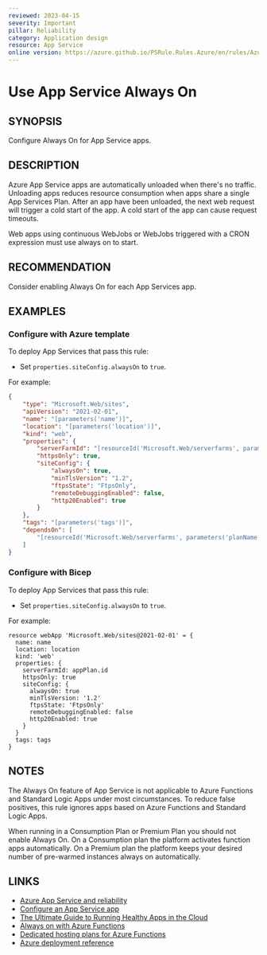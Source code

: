 ```yaml
---
reviewed: 2023-04-15
severity: Important
pillar: Reliability
category: Application design
resource: App Service
online version: https://azure.github.io/PSRule.Rules.Azure/en/rules/Azure.AppService.AlwaysOn/
---
```


# Use App Service Always On

## SYNOPSIS

Configure Always On for App Service apps.

## DESCRIPTION

Azure App Service apps are automatically unloaded when there's no traffic.
Unloading apps reduces resource consumption when apps share a single App Services Plan.
After an app have been unloaded, the next web request will trigger a cold start of the app.
A cold start of the app can cause request timeouts.

Web apps using continuous WebJobs or WebJobs triggered with a CRON expression must use always on to start.

## RECOMMENDATION

Consider enabling Always On for each App Services app.

## EXAMPLES

### Configure with Azure template

To deploy App Services that pass this rule:

- Set `properties.siteConfig.alwaysOn` to `true`.

For example:

```json
{
    "type": "Microsoft.Web/sites",
    "apiVersion": "2021-02-01",
    "name": "[parameters('name')]",
    "location": "[parameters('location')]",
    "kind": "web",
    "properties": {
        "serverFarmId": "[resourceId('Microsoft.Web/serverfarms', parameters('planName'))]",
        "httpsOnly": true,
        "siteConfig": {
            "alwaysOn": true,
            "minTlsVersion": "1.2",
            "ftpsState": "FtpsOnly",
            "remoteDebuggingEnabled": false,
            "http20Enabled": true
        }
    },
    "tags": "[parameters('tags')]",
    "dependsOn": [
        "[resourceId('Microsoft.Web/serverfarms', parameters('planName'))]"
    ]
}
```

### Configure with Bicep

To deploy App Services that pass this rule:

- Set `properties.siteConfig.alwaysOn` to `true`.

For example:

```bicep
resource webApp 'Microsoft.Web/sites@2021-02-01' = {
  name: name
  location: location
  kind: 'web'
  properties: {
    serverFarmId: appPlan.id
    httpsOnly: true
    siteConfig: {
      alwaysOn: true
      minTlsVersion: '1.2'
      ftpsState: 'FtpsOnly'
      remoteDebuggingEnabled: false
      http20Enabled: true
    }
  }
  tags: tags
}
```

## NOTES

The Always On feature of App Service is not applicable to Azure Functions and Standard Logic Apps under most circumstances.
To reduce false positives, this rule ignores apps based on Azure Functions and Standard Logic Apps.

When running in a Consumption Plan or Premium Plan you should not enable Always On.
On a Consumption plan the platform activates function apps automatically.
On a Premium plan the platform keeps your desired number of pre-warmed instances always on automatically.

## LINKS

- [Azure App Service and reliability](https://learn.microsoft.com/azure/architecture/framework/services/compute/azure-app-service/reliability)
- [Configure an App Service app](https://learn.microsoft.com/azure/app-service/configure-common#configure-general-settings)
- [The Ultimate Guide to Running Healthy Apps in the Cloud](https://azure.github.io/AppService/2020/05/15/Robust-Apps-for-the-cloud.html#update-your-default-settings)
- [Always on with Azure Functions](https://github.com/Azure/Azure-Functions/wiki/Enable-Always-On-when-running-on-dedicated-App-Service-Plan)
- [Dedicated hosting plans for Azure Functions](https://learn.microsoft.com/azure/azure-functions/dedicated-plan)
- [Azure deployment reference](https://learn.microsoft.com/azure/templates/microsoft.web/sites#siteconfig-object)
